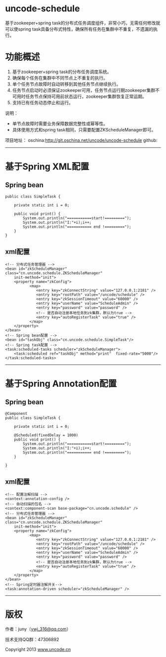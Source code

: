 # uncode-schedule

基于zookeeper+spring task的分布式任务调度组件，非常小巧，无需任何修改就可以使spring task具备分布式特性，确保所有任务在集群中不重复，不遗漏的执行。



# 功能概述

1. 基于zookeeper+spring task的分布任务调度系统。
2. 确保每个任务在集群中不同节点上不重复的执行。
3. 单个任务节点故障时自动转移到其他任务节点继续执行。
4. 任务节点启动时必须保证zookeeper可用，任务节点运行期zookeeper集群不可用时任务节点保持可用前状态运行，zookeeper集群恢复正常运期。
5. 支持已有任务动态停止和运行。


说明：
* 单节点故障时需要业务保障数据完整性或幂等性。
* 具体使用方式和spring task相同，只需要配置ZKScheduleManager即可。


项目地址：
oschina:http://git.oschina.net/uncode/uncode-schedule
github:




------------------------------------------------------------------------

# 基于Spring XML配置

## Spring bean

	public class SimpleTask {

		private static int i = 0;
		
		public void print() {
			System.out.println("===========start!=========");
			System.out.println("I:"+i);i++;
			System.out.println("=========== end !=========");
		}
	}

## xml配置

	<!-- 分布式任务管理器 -->
	<bean id="zkScheduleManager" class="cn.uncode.schedule.ZKScheduleManager"
		init-method="init">
		<property name="zkConfig">
			   <map>
				  <entry key="zkConnectString" value="127.0.0.1:2181" />
				  <entry key="rootPath" value="/uncode/schedule" />
				  <entry key="zkSessionTimeout" value="60000" />
				  <entry key="userName" value="ScheduleAdmin" />
				  <entry key="password" value="password" />
				  <!-- 是否自动注册本地任务到zk集群，默认为true -->
				  <entry key="autoRegisterTask" value="true" />
			   </map>
		</property>
	</bean>
	<!-- Spring bean配置 -->
	<bean id="taskObj" class="cn.uncode.schedule.SimpleTask"/>
	<!-- Spring task配置 -->
	<task:scheduled-tasks scheduler="zkScheduleManager">
		<task:scheduled ref="taskObj" method="print"  fixed-rate="5000"/>
	</task:scheduled-tasks>
	
------------------------------------------------------------------------

# 基于Spring Annotation配置

## Spring bean

	@Component
	public class SimpleTask {

		private static int i = 0;
		
		@Scheduled(fixedDelay = 1000) 
		public void print() {
			System.out.println("===========start!=========");
			System.out.println("I:"+i);i++;
			System.out.println("=========== end !=========");
		}
		
	}

## xml配置

	<!-- 配置注解扫描 -->
    <context:annotation-config />
	<!-- 自动扫描的包名 -->
    <context:component-scan base-package="cn.uncode.schedule" />
	<!-- 分布式任务管理器 -->
	<bean id="zkScheduleManager" class="cn.uncode.schedule.ZKScheduleManager"
		init-method="init">
		<property name="zkConfig">
			   <map>
				  <entry key="zkConnectString" value="127.0.0.1:2181" />
				  <entry key="rootPath" value="/uncode/schedule" />
				  <entry key="zkSessionTimeout" value="60000" />
				  <entry key="userName" value="ScheduleAdmin" />
				  <entry key="password" value="password" />
				  <!-- 是否自动注册本地任务到zk集群，默认为true -->
				  <entry key="autoRegisterTask" value="true" />
			   </map>
		</property>
	</bean>
	<!-- Spring定时器注解开关-->
	<task:annotation-driven scheduler="zkScheduleManager" />

------------------------------------------------------------------------

# 版权

作者：juny（ywj_316@qq.com）

技术支持QQ群：47306892

Copyright 2013 www.uncode.cn
